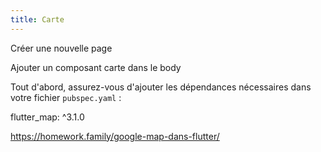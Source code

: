 ```yaml
---
title: Carte
---
```


Créer une nouvelle page

Ajouter un composant carte dans le body


Tout d'abord, assurez-vous d'ajouter les dépendances nécessaires dans votre fichier `pubspec.yaml` :

flutter_map: ^3.1.0

https://homework.family/google-map-dans-flutter/
